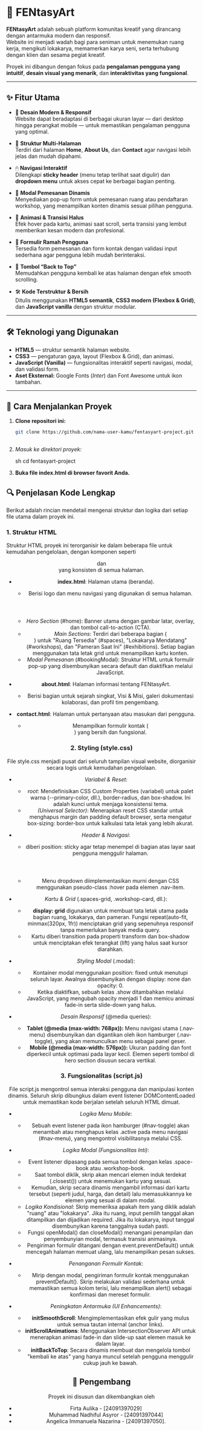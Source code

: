 # 🎨 FENtasyArt

**FENtasyArt** adalah sebuah platform komunitas kreatif yang dirancang dengan antarmuka modern dan responsif.  
Website ini menjadi wadah bagi para seniman untuk menemukan ruang kerja, mengikuti lokakarya, memamerkan karya seni, serta terhubung dengan klien dan sesama pegiat kreatif.  

Proyek ini dibangun dengan fokus pada **pengalaman pengguna yang intuitif**, **desain visual yang menarik**, dan **interaktivitas yang fungsional**.

---

## ✨ Fitur Utama

- 🎨 **Desain Modern & Responsif**  
  Website dapat beradaptasi di berbagai ukuran layar — dari desktop hingga perangkat mobile — untuk memastikan pengalaman pengguna yang optimal.

- 📄 **Struktur Multi-Halaman**  
  Terdiri dari halaman **Home**, **About Us**, dan **Contact** agar navigasi lebih jelas dan mudah dipahami.

- 🖱 **Navigasi Interaktif**  
  Dilengkapi **sticky header** (menu tetap terlihat saat digulir) dan **dropdown menu** untuk akses cepat ke berbagai bagian penting.

- 📅 **Modal Pemesanan Dinamis**  
  Menyediakan pop-up form untuk pemesanan ruang atau pendaftaran workshop, yang menampilkan konten dinamis sesuai pilihan pengguna.

- 🚀 **Animasi & Transisi Halus**  
  Efek hover pada kartu, animasi saat scroll, serta transisi yang lembut memberikan kesan modern dan profesional.

- 👤 **Formulir Ramah Pengguna**  
  Tersedia form pemesanan dan form kontak dengan validasi input sederhana agar pengguna lebih mudah berinteraksi.

- 🔼 **Tombol “Back to Top”**  
  Memudahkan pengguna kembali ke atas halaman dengan efek smooth scrolling.

- 🛠 **Kode Terstruktur & Bersih**  
  Ditulis menggunakan **HTML5 semantik**, **CSS3 modern (Flexbox & Grid)**, dan **JavaScript vanilla** dengan struktur modular.

---

## 🛠 Teknologi yang Digunakan

- **HTML5** — struktur semantik halaman website.  
- **CSS3** — pengaturan gaya, layout (Flexbox & Grid), dan animasi.  
- **JavaScript (Vanilla)** — fungsionalitas interaktif seperti navigasi, modal, dan validasi form.  
- **Aset Eksternal:** Google Fonts (*Inter*) dan Font Awesome untuk ikon tambahan.

---

## 🚀 Cara Menjalankan Proyek

1. **Clone repositori ini:**
   ```bash
   git clone https://github.com/nama-user-kamu/fentasyart-project.git
    

2.  *Masuk ke direktori proyek:*

    sh
    cd fentasyart-project
    

3.  **Buka file index.html di browser favorit Anda.**

## 🔍 Penjelasan Kode Lengkap

Berikut adalah rincian mendetail mengenai struktur dan logika dari setiap file utama dalam proyek ini.

### 1\. Struktur HTML

Struktur HTML proyek ini terorganisir ke dalam beberapa file untuk kemudahan pengelolaan, dengan komponen seperti <header> dan <footer> yang konsisten di semua halaman.

  - **index.html**: Halaman utama (beranda).

      - **<header>** Berisi logo dan menu navigasi yang digunakan di semua halaman.
      - *Hero Section* (#home): Banner utama dengan gambar latar, overlay, dan tombol call-to-action (CTA).
      - *Main Sections*: Terdiri dari beberapa bagian (<section>) untuk "Ruang Tersedia" (#spaces), "Lokakarya Mendatang" (#workshops), dan "Pameran Saat Ini" (#exhibitions). Setiap bagian menggunakan tata letak grid untuk menampilkan kartu konten.
      - *Modal Pemesanan* (#bookingModal): Struktur HTML untuk formulir pop-up yang disembunyikan secara default dan diaktifkan melalui JavaScript.

  - **about.html**: Halaman informasi tentang FENtasyArt.

      - Berisi bagian untuk sejarah singkat, Visi & Misi, galeri dokumentasi kolaborasi, dan profil tim pengembang.

  - **contact.html**: Halaman untuk pertanyaan atau masukan dari pengguna.

      - Menampilkan formulir kontak (<form id="contactForm">) yang bersih dan fungsional.

### 2\. Styling (style.css)

File style.css menjadi pusat dari seluruh tampilan visual website, diorganisir secara logis untuk kemudahan pengelolaan.

  - *Variabel & Reset*:

      - *root*: Mendefinisikan CSS Custom Properties (variabel) untuk palet warna (--primary-color, dll.), border-radius, dan box-shadow. Ini adalah kunci untuk menjaga konsistensi tema.
      - *(Universal Selector)*: Menerapkan reset CSS standar untuk menghapus margin dan padding default browser, serta mengatur box-sizing: border-box untuk kalkulasi tata letak yang lebih akurat.

  - *Header & Navigasi*:

      - <header> diberi position: sticky agar tetap menempel di bagian atas layar saat pengguna menggulir halaman.
      - Menu dropdown diimplementasikan murni dengan CSS menggunakan pseudo-class :hover pada elemen .nav-item.

  - *Kartu & Grid* (.spaces-grid, .workshop-card, dll.):

      - **display: grid** digunakan untuk membuat tata letak utama pada bagian ruang, lokakarya, dan pameran. Fungsi repeat(auto-fit, minmax(320px, 1fr)) menciptakan grid yang sepenuhnya responsif tanpa memerlukan banyak media query.
      - Kartu diberi transition pada properti transform dan box-shadow untuk menciptakan efek terangkat (lift) yang halus saat kursor diarahkan.

  - *Styling Modal* (.modal):

      - Kontainer modal menggunakan position: fixed untuk menutupi seluruh layar. Awalnya disembunyikan dengan display: none dan opacity: 0.
      - Ketika diaktifkan, sebuah kelas .show ditambahkan melalui JavaScript, yang mengubah opacity menjadi 1 dan memicu animasi fade-in serta slide-down yang halus.

  - *Desain Responsif* (@media queries):

      - **Tablet (@media (max-width: 768px)):** Menu navigasi utama (.nav-menu) disembunyikan dan digantikan oleh ikon hamburger (.nav-toggle), yang akan memunculkan menu sebagai panel geser.
      - **Mobile (@media (max-width: 576px)):** Ukuran padding dan font diperkecil untuk optimasi pada layar kecil. Elemen seperti tombol di hero section disusun secara vertikal.

### 3\. Fungsionalitas (script.js)

File script.js mengontrol semua interaksi pengguna dan manipulasi konten dinamis. Seluruh skrip dibungkus dalam event listener DOMContentLoaded untuk memastikan kode berjalan setelah seluruh HTML dimuat.

  - *Logika Menu Mobile*:

      - Sebuah event listener pada ikon hamburger (#nav-toggle) akan menambah atau menghapus kelas .active pada menu navigasi (#nav-menu), yang mengontrol visibilitasnya melalui CSS.

  - *Logika Modal (Fungsionalitas Inti)*:

      - Event listener dipasang pada semua tombol dengan kelas .space-book atau .workshop-book.
      - Saat tombol diklik, skrip akan mencari elemen induk terdekat (.closest()) untuk menemukan kartu yang sesuai.
      - Kemudian, skrip secara dinamis mengambil informasi dari kartu tersebut (seperti judul, harga, dan detail) lalu memasukkannya ke elemen yang sesuai di dalam modal.
      - *Logika Kondisional*: Skrip memeriksa apakah item yang diklik adalah "ruang" atau "lokakarya". Jika itu ruang, input pemilih tanggal akan ditampilkan dan dijadikan required. Jika itu lokakarya, input tanggal disembunyikan karena tanggalnya sudah pasti.
      - Fungsi openModal() dan closeModal() menangani penampilan dan penyembunyian modal, termasuk transisi animasinya.
      - Pengiriman formulir ditangani dengan event.preventDefault() untuk mencegah halaman memuat ulang, lalu menampilkan pesan sukses.

  - *Penanganan Formulir Kontak*:

      - Mirip dengan modal, pengiriman formulir kontak menggunakan preventDefault(). Skrip melakukan validasi sederhana untuk memastikan semua kolom terisi, lalu menampilkan alert() sebagai konfirmasi dan mereset formulir.

  - *Peningkatan Antarmuka (UI Enhancements)*:

      - **initSmoothScroll**: Mengimplementasikan efek gulir yang mulus untuk semua tautan internal (anchor links).
      - **initScrollAnimations**: Menggunakan IntersectionObserver API untuk menerapkan animasi fade-in dan slide-up saat elemen masuk ke dalam layar.
      - **initBackToTop**: Secara dinamis membuat dan mengelola tombol "kembali ke atas" yang hanya muncul setelah pengguna menggulir cukup jauh ke bawah.

## 👤 Pengembang

Proyek ini disusun dan dikembangkan oleh 
* Firta Aulika - [24091397029] 
* Muhammad Nadhiful Asyror - [24091397044] 
* Angelica Immanuela Nazarina - [24091397050].
